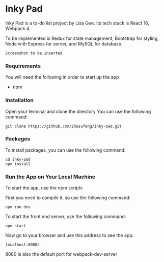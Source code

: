 # Inky Pad
Inky Pad is a to-do list project by Lisa Gee.
Its tech stack is React 16, Webpack 4.

To be implemented is Redux for state management, Bootstrap for styling, Node with Express for server, and MySQL for database.

```
Screenshot to be inserted
```

### Requirements
You will need the following in order to start up the app
- npm

### Installation
Open your terminal and clone the directory
You can use the following command:
```
git clone https://github.com/Zhusufeng/inky-pad.git
```

### Packages
To install packages, you can use the following command:
```
cd inky-pad
npm install
```

### Run the App on Your Local Machine
To start the app, use the npm scripts

First you need to compile it, so use the following command:
```
npm run dev
```

To start the front end server, use the following command:
```
npm start
```

Now go to your browser and use this address to see the app:
```
localhost:8080/
```
8080 is also the default port for webpack-dev-server
